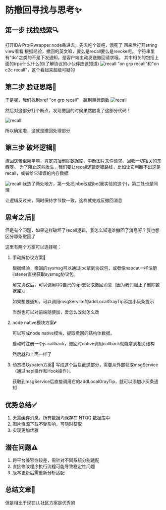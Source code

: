 # 防撤回寻找与思考✨

## 第一步 找找线索🔍

打开IDA Pro把wrapper.node丢进去，先去吃个饭吧，饿死了
回来后打开string view看看
根据经验，撤回的英文嘛，要么是recall要么是revoke呢。
字符串里有"do"之类的不是下发通知，是客户端主动发送撤回请求哦。
其中相关的包括上面的trpc什么什么的(了解协议的小伙伴应该知道)
![recall](/assets/recall/1.png)
"on grp recall"和"on c2c recall"，这个看起来超级可疑的

## 第二步 验证思路💭

于是呢，我们找到xref "on grp recall"，跳到目标函数
![recall](/assets/recall/2.png)

然后对这部分打个断点，发现撤回的时候果然触发了这部分代码！

![recall](/assets/recall/3.png)

所以确定啦，这就是撤回处理部分

## 第三步 破坏逻辑🔨

撤回逻辑很简单嘛，肯定包括删除数据库、中断图片文件请求、回收一切相关的东西呀。
为了阻止这些发生，我们要让recall逻辑走错路线，比如让它判断不出这是recall，或者给它错误的内存数据

![recall](/assets/recall/4.png)
我选了两处地方，第一处把jnbe改成jbe(我实验的这个)，第二处也是同理

让逻辑反过来，同时保持字节数一致，这样就完成反撤回消息

## 思考之后🤔

但是有个问题，如果这样破坏了recall逻辑，我怎么知道谁撤回了消息呀？我也想区分哪条撤回了

这里有两个方案可以选择呢：

1. 手动解协议方案💟

   根据经验，撤回的sysmsg可以通过ipc拿到协议包，或者像napcat一样注册listener直接获取sysmsg协议包。

   解完协议后，可以调用QQ自己的api去获取撤回消息（因为我们阻止了删除数据库）。

   如果想要通知，可以调用msgService的addLocalGrayTip添加小灰条提示

   当然也可以对前端随便加，爱怎么改就怎么改

2. node native模块方案💕

   可以写成node native模块，提取撤回的结构体数据。

   启动时注册一个js callback，撤回时native调用callback就能拿到相关结构

   然后就和上面一样了

3. 动态模块/patch方案💝
   写成这个后拦截这部分，需要从外部获取msgService（通过napi操作和Hook操作）。

   获取到msgService后直接调用它的addLocalGrayTip，就可以添加小灰条通知

## 优势总结✅
1. 无需缓存消息，所有数据均保存在 NTQQ 数据库中
2. 图片资源下载不受影响，可随时获取
3. 实现更加优雅

## 潜在问题⚠️
1. 跨平台兼容性较差，需针对不同系统分别适配
2. 直接修改程序执行流程可能导致稳定性问题
3. 版本更新后需重新分析适配

## 总结文章🤔
但是相比于现在LL社区方案是优秀的